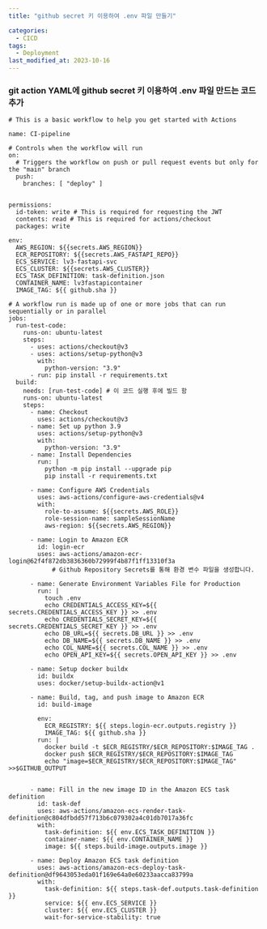 ```yaml
---
title: "github secret 키 이용하여 .env 파일 만들기"

categories:
  - CICD
tags:
  - Deployment
last_modified_at: 2023-10-16
---
```



### git action YAML에 github secret 키 이용하여 .env 파일 만드는 코드 추가

    # This is a basic workflow to help you get started with Actions
    
    name: CI-pipeline
    
    # Controls when the workflow will run
    on:
      # Triggers the workflow on push or pull request events but only for the "main" branch
      push:
        branches: [ "deploy" ]
    
    
    permissions:
      id-token: write # This is required for requesting the JWT
      contents: read # This is required for actions/checkout
      packages: write
    
    env:
      AWS_REGION: ${{secrets.AWS_REGION}}
      ECR_REPOSITORY: ${{secrets.AWS_FASTAPI_REPO}}
      ECS_SERVICE: lv3-fastapi-svc
      ECS_CLUSTER: ${{secrets.AWS_CLUSTER}}
      ECS_TASK_DEFINITION: task-definition.json
      CONTAINER_NAME: lv3fastapicontainer
      IMAGE_TAG: ${{ github.sha }}
    
    # A workflow run is made up of one or more jobs that can run sequentially or in parallel
    jobs:
      run-test-code:
        runs-on: ubuntu-latest
        steps:
          - uses: actions/checkout@v3
          - uses: actions/setup-python@v3
            with:
              python-version: "3.9"
          - run: pip install -r requirements.txt
      build:
        needs: [run-test-code] # 이 코드 실행 후에 빌드 함
        runs-on: ubuntu-latest
        steps:
          - name: Checkout
            uses: actions/checkout@v3
          - name: Set up python 3.9
            uses: actions/setup-python@v3 
            with:
              python-version: "3.9"
          - name: Install Dependencies
            run: |
              python -m pip install --upgrade pip
              pip install -r requirements.txt
    
          - name: Configure AWS Credentials
            uses: aws-actions/configure-aws-credentials@v4
            with:
              role-to-assume: ${{secrets.AWS_ROLE}}
              role-session-name: sampleSessionName
              aws-region: ${{secrets.AWS_REGION}}
    
          - name: Login to Amazon ECR
            id: login-ecr
            uses: aws-actions/amazon-ecr-login@62f4f872db3836360b72999f4b87f1ff13310f3a
                # Github Repository Secrets를 통해 환경 변수 파일을 생성합니다.
            
          - name: Generate Environment Variables File for Production
            run: |
              touch .env
              echo CREDENTIALS_ACCESS_KEY=${{ secrets.CREDENTIALS_ACCESS_KEY }} >> .env
              echo CREDENTIALS_SECRET_KEY=${{ secrets.CREDENTIALS_SECRET_KEY }} >> .env
              echo DB_URL=${{ secrets.DB_URL }} >> .env
              echo DB_NAME=${{ secrets.DB_NAME }} >> .env
              echo COL_NAME=${{ secrets.COL_NAME }} >> .env
              echo OPEN_API_KEY=${{ secrets.OPEN_API_KEY }} >> .env
    
          - name: Setup docker buildx
            id: buildx
            uses: docker/setup-buildx-action@v1
    
          - name: Build, tag, and push image to Amazon ECR
            id: build-image
    
            env:
              ECR_REGISTRY: ${{ steps.login-ecr.outputs.registry }}
              IMAGE_TAG: ${{ github.sha }}
            run: |
              docker build -t $ECR_REGISTRY/$ECR_REPOSITORY:$IMAGE_TAG .
              docker push $ECR_REGISTRY/$ECR_REPOSITORY:$IMAGE_TAG
              echo "image=$ECR_REGISTRY/$ECR_REPOSITORY:$IMAGE_TAG" >>$GITHUB_OUTPUT
          
    
          - name: Fill in the new image ID in the Amazon ECS task definition
            id: task-def
            uses: aws-actions/amazon-ecs-render-task-definition@c804dfbdd57f713b6c079302a4c01db7017a36fc
            with:
              task-definition: ${{ env.ECS_TASK_DEFINITION }}
              container-name: ${{ env.CONTAINER_NAME }}
              image: ${{ steps.build-image.outputs.image }}
          
          - name: Deploy Amazon ECS task definition
            uses: aws-actions/amazon-ecs-deploy-task-definition@df9643053eda01f169e64a0e60233aacca83799a
            with:
              task-definition: ${{ steps.task-def.outputs.task-definition }}
              service: ${{ env.ECS_SERVICE }}
              cluster: ${{ env.ECS_CLUSTER }}
              wait-for-service-stability: true
